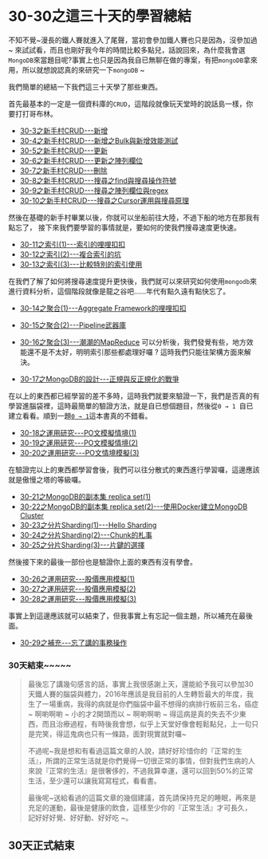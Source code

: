# 30-30之這三十天的學習總結

不知不覺~漫長的鐵人賽就進入了尾聲，當初會參加鐵人賽也只是因為，沒參加過 ~ 來試試看，而且也剛好我今年的時間比較多點兒，話說回來，為什麼我會選`MongoDB`來當題目呢?事實上也只是因為我自已無聊在做的專案，有把`mongoDB`拿來用，所以就想說認真的來研究一下`mongoDB` ~ 

我們簡單的總結一下我們這三十天學了那些東西。

首先最基本的一定是一個資料庫的`CRUD`，這階段就像玩天堂時的說話島一樣，你要打打哥布林。

* [30-3之新手村CRUD---新增](http://marklin-blog.logdown.com/posts/1392616--30-3-new-crud-released)
* [30-4之新手村CRUD---新增之Bulk與新增效能測試](http://marklin-blog.logdown.com/posts/1392642)
* [30-5之新手村CRUD---更新](http://marklin-blog.logdown.com/posts/1392773)
* [30-6之新手村CRUD---更新之陣列欄位](http://marklin-blog.logdown.com/posts/1392802)
* [30-7之新手村CRUD---刪除](http://marklin-blog.logdown.com/posts/1393739-novice-village-crud-of-30-7mongodb-delete)
* [30-8之新手村CRUD---搜尋之find與搜尋操作符號](http://marklin-blog.logdown.com/posts/1393753-novice-village-crud-of-30-8mongodb-search-the-find-and-search-operation-symbol)
* [30-9之新手村CRUD---搜尋之陣列欄位與regex](http://marklin-blog.logdown.com/posts/1393776-30-9-new-array-field-of-the-crud-search-regex)
* [30-10之新手村CRUD---搜尋之Cursor運用與搜尋原理](http://marklin-blog.logdown.com/posts/1393789-30-10mongodb-crud-novice-village-search-cursor-using-the-principles-of-and-search-for)

然後在基礎的新手村畢業以後，你就可以坐船前往大陸，不過下船的地方在那我有點忘了，
接下來我們要學習的事情就是，要如何的使我們搜尋速度更快速。

* [30-11之索引(1)---索引的哩哩扣扣](http://marklin-blog.logdown.com/posts/1394035-30-11-index-of-mongodb-1-button)
* [30-12之索引(2)---複合索引的坑](http://marklin-blog.logdown.com/posts/1394050-30-12-index-of-mongodb-2-composite-index)
* [30-13之索引(3)---比較特別的索引使用](http://marklin-blog.logdown.com/posts/1394068-30-13-index-of-mongodb-3-special-indexes)

在我們了解了如何將搜尋速度提升更快後，我們就可以來研究如何使用`mongodb`來進行資料分析，這個階段就像是龍之谷吧……年代有點久遠有點快忘了。

* [30-14之聚合(1)---Aggregate Framework的哩哩扣扣](http://marklin-blog.logdown.com/posts/1394100-mongodb-polymerization-of-30-14-1-aggregate-framework-with-buckle)
* [30-15之聚合(2)---Pipeline武器庫](http://marklin-blog.logdown.com/posts/1394127)
* [30-16之聚合(3)---潮潮的MapReduce](http://marklin-blog.logdown.com/posts/1394143-30-16-polymerization-of-3-the-drying-of-mapreduce)
可以分析後，我們發覺有些，地方效能還不是不太好，明明索引那些都處理好囉 ? 這時我們只能往架構方面來解決。

* [30-17之MongoDB的設計---正規與反正規化的戰爭](http://marklin-blog.logdown.com/posts/1394159-mongodb-30-17-design-the-formal-war-with-anti-normalization)

在以上的東西都已經學習的差不多時，這時我們就要來驗證一下，我們是否真的有學習進腦袋裡，這時最簡單的驗證方法，就是自已想個題目，然後從`0 → 1 `自已建立看看。順到一題[`0 → 1`](http://www.books.com.tw/products/0010651050)這本書真的不錯看。

* [30-18之運用研究---PO文模擬情境(1)](http://marklin-blog.logdown.com/posts/1394193)
* [30-19之運用研究---PO文模擬情境(2)](http://marklin-blog.logdown.com/posts/1394219-mongodb-30-19-study-po-simulation-of-use-situations-2)
* [30-20之運用研究---PO文情境模擬(3)](http://marklin-blog.logdown.com/posts/1394233-mongodb-30-20-study-po-simulation-3)

在驗證完以上的東西都學習會後，我們可以往分散式的東西進行學習囉，這邊應該就是傲慢之塔的等級囉。

* [30-21之MongoDB的副本集 replica set(1)](http://marklin-blog.logdown.com/posts/1394442-30-21-mongodb-replica-set-replica-set-1)
* [30-22之MongoDB的副本集 replica set(2)---使用Docker建立MongoDB Cluster](http://marklin-blog.logdown.com/posts/1394457-30-22-mongodb-replica-set-replica-set-2-using-the-docker-build-mongodb-cluster)
* [30-23之分片Sharding(1)---Hello Sharding](http://marklin-blog.logdown.com/posts/1394470-mongodb-30-23-sliced-sharding-hello-sharding)
* [30-24之分片Sharding(2)---Chunk的札事](http://marklin-blog.logdown.com/posts/1394490-mongodb-30-24-patch-sharding-2-chunk)
* [30-25之分片Sharding(3)---片鍵的選擇](http://marklin-blog.logdown.com/posts/1394504-mongodb-30-25-patch-sharding-3-key-choices)

然後接下來的最後一部份也是驗證你上面的東西有沒有學會。

* [30-26之運用研究---股價應用模擬(1)](http://marklin-blog.logdown.com/posts/1394511)
* [30-27之運用研究---股價應用模擬(2)](http://marklin-blog.logdown.com/posts/1394543-30-27-mongodb-applications-price-simulation-2)
* [30-28之運用研究---股價應用模擬(3)](http://marklin-blog.logdown.com/posts/1394562)

事實上到這邊應該就可以結束了，但我事實上有忘記一個主題，所以補充在最後面。

* [30-29之補充---忘了講的事務操作](http://marklin-blog.logdown.com/posts/1394578)

### 30天結束~~~~~

> 最後忘了講幾句感言的話，事實上我很感謝上天，還能給予我可以參加30天鐵人賽的腦袋與體力，2016年應該是我目前的人生轉哲最大的年度，我生了一場重病，我得的病就是你們腦袋中最不想得的病排行板前三名，癌症 ~ 啊喲啊喲 ~ 小的才2開頭而以 ~ 啊喲啊喲 ~ 得這病是真的失去不少東西，而且治療過程，有時後我會想，似乎上天堂好像會輕鬆點兒，上一句只是完笑，得這鬼病也只有一條路，面對現實就對囉~
> 
> 不過呢~我是想和有看過這篇文章的人說，請好好珍惜你的『正常的生活』，所謂的正常生活就是你們覺得一切很正常的事情，但對我們生病的人來說『正常的生活』是很奢侈的，不過我算幸運，還可以回到50%的正常生活，至少還可以讓我寫寫程式，看看書。
> 
> 最後呢~送給看過的這篇文章的幾個建議，首先請保持充足的睡眠，再來是充足的運動，最後是健康的飲食，這樣至少你的『正常生活』才可長久， 記好好好覺、好好動、好好吃 ~。

## 30天正式結束
